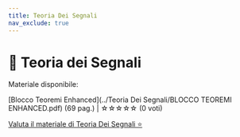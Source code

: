 ```yaml
---
title: Teoria Dei Segnali
nav_exclude: true
---
```


# 📘 Teoria dei Segnali


Materiale disponibile:

[Blocco Teoremi Enhanced](../Teoria Dei Segnali/BLOCCO TEOREMI ENHANCED.pdf) (69 pag.) | ☆☆☆☆☆ (0 voti)


[Valuta il materiale di Teoria Dei Segnali ⭐](https://docs.google.com/forms/d/e/1FAIpQLSdtodu3VPHwG825FNluwVazuPSc_mzX1lgQC1v22RndIOVhaQ/viewform)
